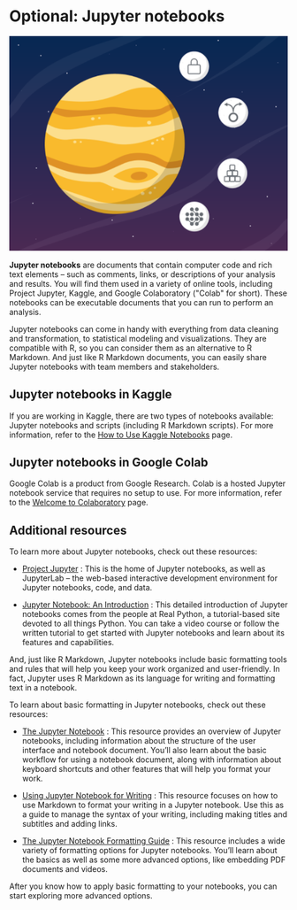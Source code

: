 # Optional: Jupyter notebooks    


![alt text](https://github.com/paulohl/Data_Analysis_R_Programming/blob/main/img/Screen-Shot-33.png)    



**Jupyter notebooks** are documents that contain computer code and rich text elements – such as comments, links, or descriptions of your analysis and results. You will find them 
used in a variety of online tools, including Project Jupyter, Kaggle, and Google Colaboratory ("Colab" for short). These notebooks can be executable documents that you can run 
to perform an analysis. 

Jupyter notebooks can come in handy with everything from data cleaning and transformation, to statistical modeling and visualizations. They are compatible with R, so you can 
consider them as an alternative to R Markdown. And just like R Markdown documents, you can easily share Jupyter notebooks with team members and stakeholders. 

## Jupyter notebooks in Kaggle    


If you are working in Kaggle, there are two types of notebooks available: Jupyter notebooks and scripts (including R Markdown scripts). For more information, refer to the 
[How to Use Kaggle Notebooks](https://www.kaggle.com/docs/notebooks)
 page.

## Jupyter notebooks in Google Colab    


Google Colab is a product from Google Research. Colab is a hosted Jupyter notebook service that requires no setup to use.  For more information, refer to the 
[Welcome to Colaboratory](https://colab.research.google.com/notebooks/intro.ipynb)
 page.

## Additional resources    


To learn more about Jupyter notebooks, check out these resources: 

* [Project Jupyter](https://jupyter.org/)
: This is the home of Jupyter notebooks, as well as JupyterLab – the web-based interactive development environment for Jupyter notebooks, code, and data. 

* [Jupyter Notebook: An Introduction](https://realpython.com/jupyter-notebook-introduction/)
: This detailed introduction of Jupyter notebooks comes from the people at Real Python, a tutorial-based site devoted to all things Python. You can take a video course or follow
the written tutorial to get started with Jupyter notebooks and learn about its features and capabilities.

And, just like R Markdown, Jupyter notebooks include basic formatting tools and rules that will help you keep your work organized and user-friendly. In fact, Jupyter uses R Markdown 
as its language for writing and formatting text in a notebook. 

To learn about basic formatting in Jupyter notebooks, check out these resources: 

* [The Jupyter Notebook](https://jupyter-notebook.readthedocs.io/en/stable/notebook.html)
: This resource provides an overview of Jupyter notebooks, including information about the structure of the user interface and notebook document. You’ll also learn about the basic workflow for using a notebook document, along with information about keyboard shortcuts and other features that will help you format your work.

* [Using Jupyter Notebook for Writing](https://gtribello.github.io/mathNET/assets/notebook-writing.html)
: This resource focuses on how to use Markdown to format your writing in a Jupyter notebook. Use this as a guide to manage the syntax of your writing, including making titles and subtitles and adding links.

* [The Jupyter Notebook Formatting Guide](https://medium.com/analytics-vidhya/the-jupyter-notebook-formatting-guide-873ab39f765e)
: This resource includes a wide variety of formatting options for Jupyter notebooks. You’ll learn about the basics as well as some more advanced options, like embedding PDF documents and videos. 

After you know how to apply basic formatting to your notebooks, you can start exploring more advanced options.     





